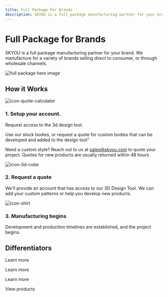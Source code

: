 ```yaml
---
title: Full Package For Brands
description: SKYOU is a full package manufacturing partner for your brand. We manufacture for a variety of brands selling direct to consumer, or through wholesale channels.
---
```


<columns mode="normal" number="2" number-l="2" number-m="1" number-s="1" id="full-package-for-brands__hero">

<block id="full-package-for-brands__hero__info">

# Full Package for Brands

SKYOU is a full package manufacturing partner for your brand. We manufacture for a variety of brands selling direct to consumer, or through wholesale channels.

</block>

<block id="full-package-for-brands__hero__image-content">

![full package hero image](./img/full-package-hero.jpg)

</block>

</columns>









<columns mode="normal" number="1" number-m="1" number-s="1" id="full-package-for-brands__how-it-works__title">

## How it Works

</columns>










<columns mode="normal" number="3" number-l="3" number-m="2" number-s="1" id="full-package-for-brands__how-it-works__content">

<block>

![icon-quote-calculator](./img/icon-quote-calculator.svg)

### 1. Setup your account. 

Request access to the 3d design tool.

Use our stock bodies, or request a quote for custom bodies that can be developed and added to the design tool"

Need a custom style?  Reach out to us at sales@skyou.com to quote your project.  Quotes for new products are usually returned within 48 hours

</block>

<block>

![icon-3d-cube](./img/icon-3d-cube.svg)

### 2. Request a quote

We'll provide an account that has access to our 3D Design Tool. We can add your custom patterns or help you develop new products.

</block>

<block>

![icon-shirt](./img/icon-shirt.svg)

### 3. Manufacturing begins

Development and production timelines are established, and the project begins.

</block>

</columns>










<columns mode="normal" number="1" number-m="1" number-s="1" id="full-package-for-brands__deferentiators__title">

## Differentiators

</columns>









<columns mode="normal" number="3" number-m="1" number-s="1" id="full-package-for-brands__deferentiators__content">

<block>

<card title="The world's best design tool in 3D!" subtitle="The 3D design tool is an exact pixel to inch representation of what will be manufactured." />

<template v-slot:image>

![3d design tool image](./img/full-package-1.jpg)

</template>

<btn type="secondary" url="/3d-design-tool" display="full">Learn more</btn>

</block>

<block>

<card title="True cut and sew manufacturing" subtitle="Every SKYOU product is printed to a white roll of fabric using dyes, laser cut, and then sewn together." />

<template v-slot:image>

![cut sew](./img/full-package-2.jpg)

</template>

<btn type="secondary" url="/cut-sew" display="full">Learn more</btn>

</block>

<block>

<card title="Industry leading print technologies" subtitle="We print on polyester, cotton, rayon, modal, tencel, vegan leather, and virtually any cellulose based fabric you can imagine." />

<template v-slot:image>

![printing technologies](./img/full-package-3.jpg)

</template>

<btn type="secondary" url="/inkjet-printing" display="full">Learn more</btn>

</block>

<block id="full-package-for-brands__deferentiators__content__card">

<card title="Pricing" subtitle="SKYOU has a single low price for printing ANYWHERE. Front, back, side, inside the neck, along the collar, inside the pocket, is all included." />

<template v-slot:image>

![image-shirt](./img/full-package-4.jpg)

<btn type="secondary" url="/products" display="full">View products</btn>

</template>

</block>

<block id="full-package-for-brands__deferentiators__content__card">

<card title="Products" subtitle="We develop all of our products from scratch.
We go through extensive fit testing, and quality checks to ensure each product is the best it can be." />

<template v-slot:image>

![all-products](./img/full-package-5.jpg)

</template>

<btn type="secondary" url="/products" display="full">View products</btn>

</block>

<block id="full-package-for-brands__deferentiators__content__card__manufacturing">

<card title="A wealth of manufacturing expertise" subtitle="We set up factories for Nike, Timberland, Reebok, and Adidas, licensing our order management software and teaching them how to make one off shoes and bags. " />

<template v-slot:image>

![wealth manufacturing image](./img/full-package-6.jpg)

<btn type="secondary" url="/products" display="full">View products</btn>

</template>

</block>

</columns>